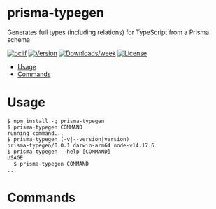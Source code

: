 prisma-typegen
==============

Generates full types (including relations) for TypeScript from a Prisma schema

[![oclif](https://img.shields.io/badge/cli-oclif-brightgreen.svg)](https://oclif.io)
[![Version](https://img.shields.io/npm/v/prisma-typegen.svg)](https://npmjs.org/package/prisma-typegen)
[![Downloads/week](https://img.shields.io/npm/dw/prisma-typegen.svg)](https://npmjs.org/package/prisma-typegen)
[![License](https://img.shields.io/npm/l/prisma-typegen.svg)](https://github.com/Kalissaac/prisma-typegen/blob/master/package.json)

<!-- toc -->
* [Usage](#usage)
* [Commands](#commands)
<!-- tocstop -->
# Usage
<!-- usage -->
```sh-session
$ npm install -g prisma-typegen
$ prisma-typegen COMMAND
running command...
$ prisma-typegen (-v|--version|version)
prisma-typegen/0.0.1 darwin-arm64 node-v14.17.6
$ prisma-typegen --help [COMMAND]
USAGE
  $ prisma-typegen COMMAND
...
```
<!-- usagestop -->
# Commands
<!-- commands -->

<!-- commandsstop -->
